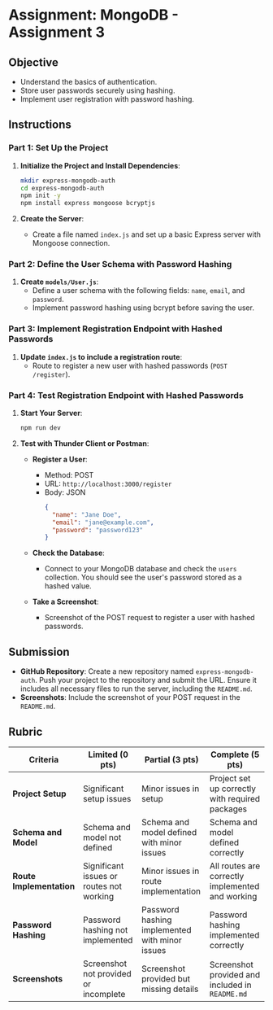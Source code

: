 # Assignment: MongoDB - Assignment 3

## Objective

- Understand the basics of authentication.
- Store user passwords securely using hashing.
- Implement user registration with password hashing.

## Instructions

### Part 1: Set Up the Project

1. **Initialize the Project and Install Dependencies**:

   ```bash
   mkdir express-mongodb-auth
   cd express-mongodb-auth
   npm init -y
   npm install express mongoose bcryptjs
   ```

2. **Create the Server**:

   - Create a file named `index.js` and set up a basic Express server with Mongoose connection.

### Part 2: Define the User Schema with Password Hashing

1. **Create `models/User.js`**:
   - Define a user schema with the following fields: `name`, `email`, and `password`.
   - Implement password hashing using bcrypt before saving the user.

### Part 3: Implement Registration Endpoint with Hashed Passwords

1. **Update `index.js` to include a registration route**:
   - Route to register a new user with hashed passwords (`POST /register`).

### Part 4: Test Registration Endpoint with Hashed Passwords

1. **Start Your Server**:

   ```bash
   npm run dev
   ```

2. **Test with Thunder Client or Postman**:

   - **Register a User**:

     - Method: POST
     - URL: `http://localhost:3000/register`
     - Body: JSON
       ```json
       {
         "name": "Jane Doe",
         "email": "jane@example.com",
         "password": "password123"
       }
       ```

   - **Check the Database**:

     - Connect to your MongoDB database and check the `users` collection. You should see the user's password stored as a hashed value.

   - **Take a Screenshot**:
     - Screenshot of the POST request to register a user with hashed passwords.

## Submission

- **GitHub Repository**: Create a new repository named `express-mongodb-auth`. Push your project to the repository and submit the URL. Ensure it includes all necessary files to run the server, including the `README.md`.
- **Screenshots**: Include the screenshot of your POST request in the `README.md`.

## Rubric

| Criteria                 | Limited (0 pts)                          | Partial (3 pts)                                | Complete (5 pts)                                 |
| ------------------------ | ---------------------------------------- | ---------------------------------------------- | ------------------------------------------------ |
| **Project Setup**        | Significant setup issues                 | Minor issues in setup                          | Project set up correctly with required packages  |
| **Schema and Model**     | Schema and model not defined             | Schema and model defined with minor issues     | Schema and model defined correctly               |
| **Route Implementation** | Significant issues or routes not working | Minor issues in route implementation           | All routes are correctly implemented and working |
| **Password Hashing**     | Password hashing not implemented         | Password hashing implemented with minor issues | Password hashing implemented correctly           |
| **Screenshots**          | Screenshot not provided or incomplete    | Screenshot provided but missing details        | Screenshot provided and included in `README.md`  |
